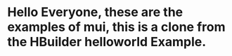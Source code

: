 # Hello Everyone, these are the examples of mui, this is a clone from the HBuilder helloworld Example.
